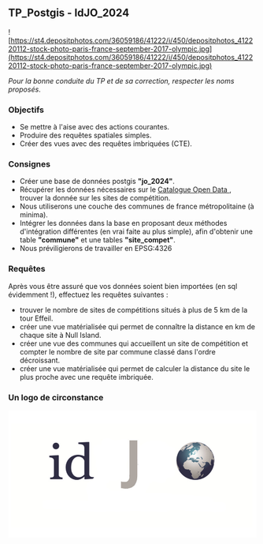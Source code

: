 ## TP_Postgis - IdJO_2024

![https://st4.depositphotos.com/36059186/41222/i/450/depositphotos_412220112-stock-photo-paris-france-september-2017-olympic.jpg](https://st4.depositphotos.com/36059186/41222/i/450/depositphotos_412220112-stock-photo-paris-france-september-2017-olympic.jpg)

*Pour la bonne conduite du TP et de sa correction, respecter les noms proposés*.

### Objectifs 

- Se mettre à l'aise avec des actions courantes.
- Produire des requêtes spatiales simples.
- Créer des vues avec des requêtes imbriquées (CTE).

### Consignes

- Créer une base de données postgis **"jo_2024"**.
- Récupérer les données nécessaires sur le [Catalogue Open Data ](https://data.paris2024.org/explore/?sort=modified&exclude.theme=Geodata&flg=fr-fr),
trouver la donnée sur les sites de compétition.
- Nous utiliserons une couche des communes de france métropolitaine (à minima).
- Intégrer les données dans la base en proposant deux méthodes d'intégration différentes (en vrai faite au plus simple), 
afin d'obtenir une table **"commune"** et une tables **"site_compet"**.
- Nous préviligierons de travailler en EPSG:4326 

### Requêtes

Après vous être assuré que vos données soient bien importées (en sql évidemment !),
 effectuez les requêtes suivantes :

- trouver le nombre de sites de compétitions situés à plus de 5 km de la tour Effeil. 
- créer une vue matérialisée qui permet de connaître la distance en km de chaque site à Null Island.
- créer une vue des communes qui accueillent un site de compétition et compter le nombre de site par commune classé dans l'ordre décroissant.
- créer une vue matérialisée qui permet de calculer la distance du site le plus proche avec une requête imbriquée.

### Un logo de circonstance

![jp.jpg](jp.jpg)
